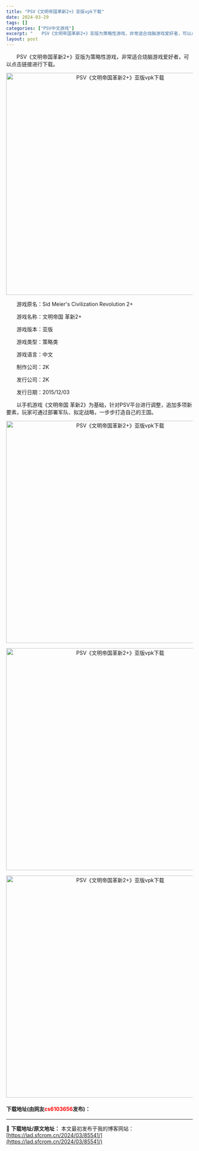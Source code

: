 ```yaml
---
title: "PSV《文明帝国革新2+》亚版vpk下载"
date: 2024-03-29
tags: []
categories: ["PSV中文游戏"]
excerpt: "　　PSV《文明帝国革新2+》亚版为策略性游戏，非常适合烧脑游戏爱好者，可以点击链接进行下载。 　　游戏原名：Sid Meier&#039;s Civilization Revolution 2+ 　　游戏名称：文明帝国 革新2+ 　　游戏版本：亚版 　　游戏类型：策略类 　　游戏语言：中文 　　制作&hellip;"
layout: post
---
```


 <p>　　PSV《文明帝国革新2+》亚版为策略性游戏，非常适合烧脑游戏爱好者，可以点击链接进行下载。</p> <p align="center"><img align="" border="0" src="https://lad.sfcrom.cn/wp-content/uploads/2024/03/20240329_6606623195d94.webp" width="600" alt="PSV《文明帝国革新2+》亚版vpk下载" /></p> <p>　　游戏原名：Sid Meier&#39;s Civilization Revolution 2+</p> <p>　　游戏名称：文明帝国 革新2+</p> <p>　　游戏版本：亚版</p> <p>　　游戏类型：策略类</p> <p>　　游戏语言：中文</p> <p>　　制作公司：2K</p> <p>　　发行公司：2K</p> <p>　　发行日期：2015/12/03</p> <p>　　以手机游戏《文明帝国 革新2》为基础，针对PSV平台进行调整，追加多项新要素，玩家可通过部署军队、拟定战略，一步步打造自己的王国。</p> <p align="center"><img align="" border="0" src="https://lad.sfcrom.cn/wp-content/uploads/2024/03/20240329_6606623244d86.webp" width="600" alt="PSV《文明帝国革新2+》亚版vpk下载" /></p> <p align="center"><img align="" border="0" src="https://lad.sfcrom.cn/wp-content/uploads/2024/03/20240329_660662335cb9b.webp" width="600" alt="PSV《文明帝国革新2+》亚版vpk下载" /></p> <p align="center"><img align="" border="0" src="https://lad.sfcrom.cn/wp-content/uploads/2024/03/20240329_660662340ea6e.webp" width="600" alt="PSV《文明帝国革新2+》亚版vpk下载" /></p> <p><h4>下载地址(由网友<font color="red">cs6103656</font>发布)：</h4></p> 

---
📖 **下载地址/原文地址：** 本文最初发布于我的博客网站：[https://lad.sfcrom.cn/2024/03/85541/](https://lad.sfcrom.cn/2024/03/85541/)
